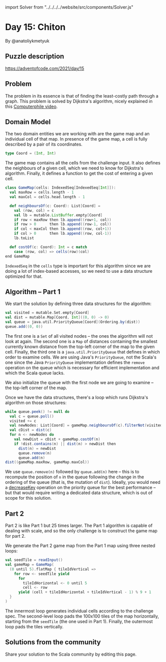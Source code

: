import Solver from "../../../../website/src/components/Solver.js"

# Day 15: Chiton
By @anatoliykmetyuk

## Puzzle description

https://adventofcode.com/2021/day/15

## Problem
The problem in its essence is that of finding the least-costly path through a graph. This problem is solved by Dijkstra's algorithm, nicely explained in this [Computerphile video](https://www.youtube.com/watch?v=GazC3A4OQTE).

## Domain Model
The two domain entities we are working with are the game map and an individual cell of that map. In presence of the game map, a cell is fully described by a pair of its coordinates.

```scala
type Coord = (Int, Int)
```

The game map contains all the cells from the challenge input. It also defines the neighbours of a given cell, which we need to know for Dijkstra's algorithm. Finally, it defines a function to get the cost of entering a given cell.

```scala
class GameMap(cells: IndexedSeq[IndexedSeq[Int]]):
  val maxRow = cells.length - 1
  val maxCol = cells.head.length - 1

  def neighboursOf(c: Coord): List[Coord] =
    val (row, col) = c
    val lb = mutable.ListBuffer.empty[Coord]
    if row < maxRow then lb.append((row+1, col))
    if row > 0      then lb.append((row-1, col))
    if col < maxCol then lb.append((row, col+1))
    if col > 0      then lb.append((row, col-1))
    lb.toList

  def costOf(c: Coord): Int = c match
    case (row, col) => cells(row)(col)
end GameMap
```

`IndexedSeq` in the `cells` type is important for this algorithm since we are doing a lot of index-based accesses, so we need to use a data structure optimized for that.

## Algorithm – Part 1
We start the solution by defining three data structures for the algorithm:

```scala
val visited = mutable.Set.empty[Coord]
val dist = mutable.Map[Coord, Int]((0, 0) -> 0)
val queue = java.util.PriorityQueue[Coord](Ordering.by(dist))
queue.add((0, 0))
```

The first one is a `Set` of all visited nodes – the ones the algorithm will not look at again. The second one is a `Map` of distances containing the smallest currently known distance from the top-left corner of the map to the given cell. Finally, the third one is a `java.util.PriorityQueue` that defines in which order to examine cells. We are using Java's `PriorityQueue`, not the Scala's one since the Java `PriorityQueue` implementation defines the `remove` operation on the queue which is necessary for efficient implementation and which the Scala queue lacks.

We also initialize the queue with the first node we are going to examine – the top-left corner of the map.

Once we have the data structures, there's a loop which runs Dijkstra's algorithm on those structures:

```scala
while queue.peek() != null do
  val c = queue.poll()
  visited += c
  val newNodes: List[Coord] = gameMap.neighboursOf(c).filterNot(visited)
  val cDist = dist(c)
  for n <- newNodes do
    val newDist = cDist + gameMap.costOf(n)
    if !dist.contains(n) || dist(n) > newDist then
      dist(n) = newDist
      queue.remove(n)
      queue.add(n)
dist((gameMap.maxRow, gameMap.maxCol))
```

We use `queue.remove(n)` followed by `queue.add(n)` here – this is to recompute the position of `n` in the queue following the change in the ordering of the queue (that is, the mutation of `dist`). Ideally, you would need a [decreaseKey](https://www.baeldung.com/cs/min-heaps-decrease-key) operation on the priority queue for the best performance – but that would require writing a dedicated data structure, which is out of scope for this solution.

<Solver puzzle="day15-part1"/>

## Part 2
Part 2 is like Part 1 but 25 times larger. The Part 1 algorithm is capable of dealing with scale, and so the only challenge is to construct the game map for part 2.

We generate the Part 2 game map from the Part 1 map using three nested loops:

```scala
val seedTile = readInput()
val gameMap = GameMap(
  (0 until 5).flatMap { tileIdVertical =>
    for row <- seedTile yield
      for
        tileIdHorizontal <- 0 until 5
        cell <- row
      yield (cell + tileIdHorizontal + tileIdVertical - 1) % 9 + 1
  }
)
```

The innermost loop generates individual cells according to the challenge spec. The second-level loop pads the 100x100 tiles of the map horizontally, starting from the `seedTile` (the one used in Part 1). Finally, the outermost loop pads the tiles vertically.

<Solver puzzle="day15-part2"/>

## Solutions from the community

Share your solution to the Scala community by editing this page.
